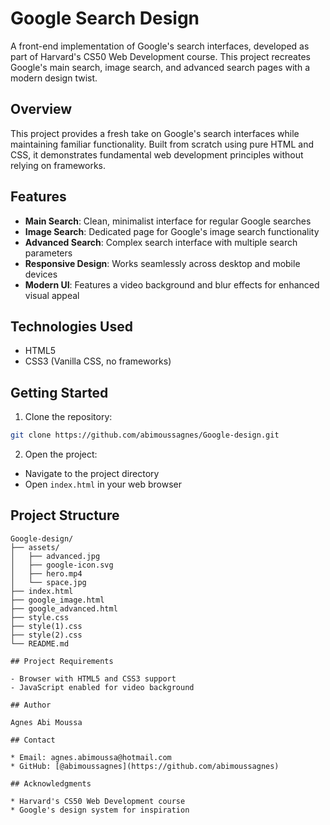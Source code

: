 # Google Search Design

A front-end implementation of Google's search interfaces, developed as part of Harvard's CS50 Web Development course. This project recreates Google's main search, image search, and advanced search pages with a modern design twist.

## Overview

This project provides a fresh take on Google's search interfaces while maintaining familiar functionality. Built from scratch using pure HTML and CSS, it demonstrates fundamental web development principles without relying on frameworks.

## Features

* **Main Search**: Clean, minimalist interface for regular Google searches
* **Image Search**: Dedicated page for Google's image search functionality
* **Advanced Search**: Complex search interface with multiple search parameters
* **Responsive Design**: Works seamlessly across desktop and mobile devices
* **Modern UI**: Features a video background and blur effects for enhanced visual appeal

## Technologies Used

* HTML5
* CSS3 (Vanilla CSS, no frameworks)

## Getting Started

1. Clone the repository:
```bash
git clone https://github.com/abimoussagnes/Google-design.git
```

2. Open the project:
- Navigate to the project directory
- Open `index.html` in your web browser

## Project Structure

```
Google-design/
├── assets/
│   ├── advanced.jpg
│   ├── google-icon.svg
│   ├── hero.mp4
│   └── space.jpg
├── index.html
├── google_image.html
├── google_advanced.html
├── style.css
├── style(1).css
├── style(2).css
└── README.md

## Project Requirements

- Browser with HTML5 and CSS3 support
- JavaScript enabled for video background

## Author

Agnes Abi Moussa

## Contact

* Email: agnes.abimoussa@hotmail.com
* GitHub: [@abimoussagnes](https://github.com/abimoussagnes)

## Acknowledgments

* Harvard's CS50 Web Development course
* Google's design system for inspiration